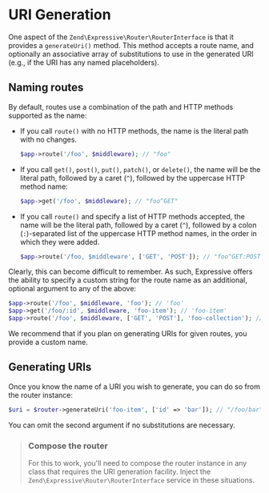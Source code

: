 # URI Generation

One aspect of the `Zend\Expressive\Router\RouterInterface` is that it provides a
`generateUri()` method. This method accepts a route name, and optionally an
associative array of substitutions to use in the generated URI (e.g., if the URI
has any named placeholders).

## Naming routes

By default, routes use a combination of the path and HTTP methods supported as
the name:

- If you call `route()` with no HTTP methods, the name is the literal path with
  no changes.

  ```php
  $app->route('/foo', $middleware); // "foo"
  ```

- If you call `get()`, `post()`, `put()`, `patch()`, or `delete()`, the name
  will be the literal path, followed by a caret (`^`), followed by the
  uppercase HTTP method name:

  ```php
  $app->get('/foo', $middleware); // "foo^GET"
  ```

- If you call `route()` and specify a list of HTTP methods accepted, the name
  will be the literal path, followed by a caret (`^`), followed by a colon
  (`:`)-separated list of the uppercase HTTP method names, in the order in which
  they were added.

  ```php
  $app->route('/foo, $middleware', ['GET', 'POST']); // "foo^GET:POST"
  ```

Clearly, this can become difficult to remember. As such, Expressive offers the
ability to specify a custom string for the route name as an additional, optional
argument to any of the above:

```php
$app->route('/foo', $middleware, 'foo'); // 'foo'
$app->get('/foo/:id', $middleware, 'foo-item'); // 'foo-item'
$app->route('/foo', $middleware, ['GET', 'POST'], 'foo-collection'); // 'foo-collection'
```

We recommend that if you plan on generating URIs for given routes, you provide a
custom name.

## Generating URIs

Once you know the name of a URI you wish to generate, you can do so from the
router instance:

```php
$uri = $router->generateUri('foo-item', ['id' => 'bar']); // "/foo/bar"
```

You can omit the second argument if no substitutions are necessary.

> ### Compose the router
>
> For this to work, you'll need to compose the router instance in any class that
> requires the URI generation facility. Inject the
> `Zend\Expressive\Router\RouterInterface` service in these situations.
